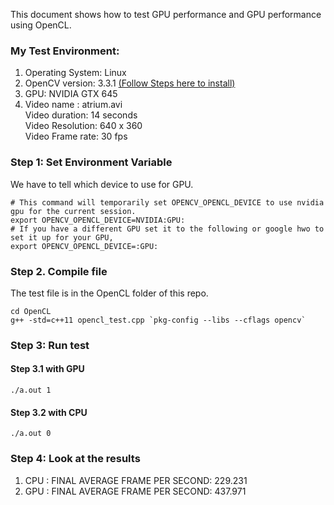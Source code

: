 This document shows how to test GPU performance and GPU performance using OpenCL.


### My Test Environment: 
1. Operating System: Linux
2. OpenCV version: 3.3.1 [(Follow Steps here to install)](/OpenCV_installation_steps.md)
3. GPU: NVIDIA GTX 645
4. Video name : atrium.avi \
    Video duration: 14 seconds\
    Video Resolution: 640 x 360\
    Video Frame rate: 30 fps



### Step 1: Set Environment Variable
We have to tell which device to use for GPU. 
```
# This command will temporarily set OPENCV_OPENCL_DEVICE to use nvidia gpu for the current session.  
export OPENCV_OPENCL_DEVICE=NVIDIA:GPU:
# If you have a different GPU set it to the following or google hwo to set it up for your GPU,
export OPENCV_OPENCL_DEVICE=:GPU:
```

### Step 2. Compile file
The test file is in the OpenCL folder of this repo.
```
cd OpenCL
g++ -std=c++11 opencl_test.cpp `pkg-config --libs --cflags opencv`
```
### Step 3: Run test

#### Step 3.1 with GPU 
```
./a.out 1
```

#### Step 3.2 with CPU 
```
./a.out 0
```

### Step 4: Look at the results
1. CPU : FINAL AVERAGE FRAME PER SECOND: 229.231
2. GPU : FINAL AVERAGE FRAME PER SECOND: 437.971